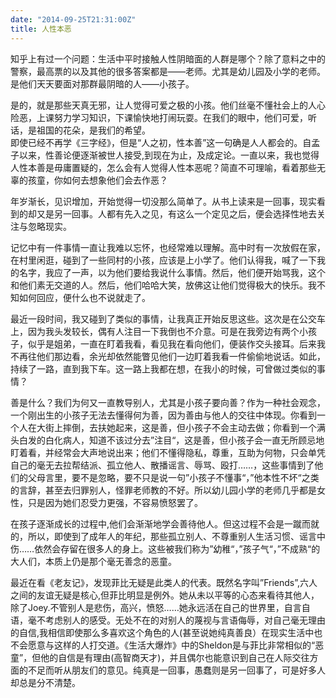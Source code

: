 ```yaml
---
date: "2014-09-25T21:31:00Z"
title: 人性本恶
---
```



知乎上有过一个问题：生活中平时接触人性阴暗面的人群是哪个？除了意料之中的警察，最高票的以及其他的很多答案都是——老师。尤其是幼儿园及小学的老师。是他们天天要面对那群最阴暗的人——小孩子。


是的，就是那些天真无邪，让人觉得可爱之极的小孩。他们丝毫不懂社会上的人心险恶，上课努力学习知识，下课愉快地打闹玩耍。在我们的眼中，他们可爱，听话，是祖国的花朵，是我们的希望。  
即使已经不再学《三字经》，但是“人之初，性本善”这一句确是人人都会的。自孟子以来，性善论便逐渐被世人接受,到现在为止，及成定论。一直以来，我也觉得人性本善是毋庸置疑的，怎么会有人觉得人性本恶呢？简直不可理喻，看着那些无辜的孩童，你如何去想象他们会去作恶？

年岁渐长，见识增加，开始觉得一切没那么简单了。从书上读来是一回事，现实看到的却又是另一回事。人都有先入之见，有这么一个定见之后，便会选择性地去关注与忽略现实。

记忆中有一件事情一直让我难以忘怀，也经常难以理解。高中时有一次放假在家，在村里闲逛，碰到了一些同村的小孩，应该是上小学了。他们认得我，喊了一下我的名字，我应了一声，以为他们要给我说什么事情。然后，他们便开始骂我，这个和他们素无交道的人。然后，他们哈哈大笑，放佛这让他们觉得极大的快乐。我不知如何回应，便什么也不说就走了。

最近一段时间，我又碰到了类似的事情，让我真正开始反思这些。这次是在公交车上，因为我头发较长，偶有人注目一下我倒也不介意。可是在我旁边有两个小孩子，似乎是姐弟，一直在盯着我看，看见我在看向他们，便装作交头接耳。后来我不再往他们那边看，余光却依然能瞥见他们一边盯着我看一件偷偷地说话。如此，持续了一路，直到我下车。这一路上我都在想，在我小的时候，可曾做过类似的事情？

善是什么？我们为何又一直教导别人，尤其是小孩子要向善？作为一种社会观念，一个刚出生的小孩子无法去懂得何为善，因为善由与他人的交往中体现。你看到一个人在大街上摔倒，去扶她起来，这是善，但小孩子不会主动去做；你看到一个满头白发的白化病人，知道不该过分去”注目“，这是善，但小孩子会一直无所顾忌地盯着看，并经常会大声地说出来；他们不懂得隐私，尊重，互助为何物，只会单凭自己的毫无去拉帮结派、孤立他人、散播谣言、辱骂、殴打……，这些事情到了他们的父母言里，要不是忽略，要不只是说一句”小孩子不懂事“，”他本性不坏“之类的言辞，甚至去归罪别人，怪罪老师教的不好。所以幼儿园小学的老师几乎都是女性，只是因为她们忍受力更强，不容易愤怒罢了。

在孩子逐渐成长的过程中,他们会渐渐地学会善待他人。但这过程不会是一蹴而就的，所以，即使到了成年人的年纪，那些孤立别人、不尊重别人生活习惯、谣言中伤……依然会存留在很多人的身上。这些被我们称为”幼稚“，”孩子气“，”不成熟“的大人们，本质上仍是那个毫无善念的恶童。

最近在看《老友记》，发现菲比无疑是此类人的代表。既然名字叫”Friends”,六人之间的友谊无疑是核心,但菲比明显是例外。她从未以平等的心态来看待其他人，除了Joey.不管别人是悲伤，高兴，愤怒……她永远活在自己的世界里，自言自语，毫不考虑别人的感受。无处不在的对别人的蔑视与言语侮辱，对自己毫无理由的自信,我相信即使那么多喜欢这个角色的人(甚至说她纯真善良）在现实生活中也不会愿意与这样的人打交道。《生活大爆炸》中的Sheldon是与菲比非常相似的“恶童”，但他的自信是有理由(高智商天才)，并且偶尔也能意识到自己在人际交往方面的不足而听从朋友们的意见。纯真是一回事，愚蠢则是另一回事了，可是好多人却总是分不清楚。


